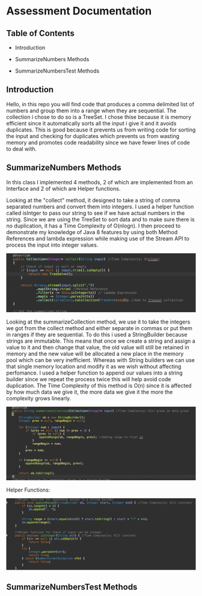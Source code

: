 # Assessment Documentation

## Table of Contents

- Introduction
  
- SummarizeNumbers Methods

- SummarizeNumbersTest Methods

## Introduction

Hello, in this repo you will find code that produces a comma delimited list of numbers and group them into a range when they are sequential. The collection i chose to do so is a TreeSet. I chose thise because it is memory efficient since it automatically sorts all the input i give it and it avoids duplicates. This is good because it prevents us from writing code for sorting the input and checking for duplicates which prevents us from wasting memory and promotes code readability since we have fewer lines of code to deal with.

## SummarizeNumbers Methods

In this class I implemented 4 methods, 2 of which are implemented from an Interface and 2 of which are Helper functions.

Looking at the "collect" method, it designed to take a string of comma separated numbers and convert them into integers. I used a helper function called isIntger to pass our string to see if we have actual numbers in the string. Since we are using the TreeSet to sort data and to make sure there is no duplication, it has a Time Complexity of O(nlogn). I then proceed to demonstrate my knowledge of Java 8 features by using both Method References and lambda expression while making use of the Stream API to process the input into integer values.

![Code Explanation part1](Images/1.png)

Looking at the summarizeCollection method, we use it to take the integers we got from the collect method and either separate in commas or put them in ranges if they are sequential. To do this i used a StringBuilder because strings are immutable. This means that once we create a string and assign a value to it and then change that value, the old value will still be retained in memory and the new value will be allocated a new place in the memory pool which can be very inefficient. Whereas with String builders we can use that single memory location and modify it as we wish without affecting perfomance. I used a helper function to append our values into a string builder since we repeat the process twice this will help avoid code duplication. The Time Complexity of this method is O(n) since it is affected by how much data we give it, the more data we give it the more the complexity grows linearly.

![Code Explanation part1](Images/2.png)

Helper Functions:

![Code Explanation part1](Images/3.png)

## SummarizeNumbersTest Methods
